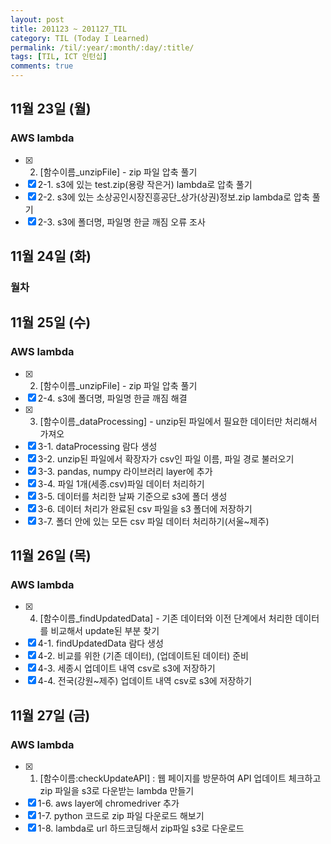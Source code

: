```yaml
---
layout: post
title: 201123 ~ 201127_TIL
category: TIL (Today I Learned)
permalink: /til/:year/:month/:day/:title/
tags: [TIL, ICT 인턴십]
comments: true
---
```

## 11월 23일 (월)
### AWS lambda
- [x] 2. [함수이름_unzipFile] - zip 파일 압축 풀기
- [x] 2-1. s3에 있는 test.zip(용량 작은거) lambda로 압축 풀기
- [x] 2-2. s3에 있는 소상공인시장진흥공단_상가(상권)정보.zip lambda로 압축 풀기
- [x] 2-3. s3에 폴더명, 파일명 한글 깨짐 오류 조사

## 11월 24일 (화)
### 월차

## 11월 25일 (수)
### AWS lambda
- [x] 2. [함수이름_unzipFile] - zip 파일 압축 풀기
- [x] 2-4. s3에 폴더명, 파일명 한글 깨짐 해결
- [x] 3. [함수이름_dataProcessing] - unzip된 파일에서 필요한 데이터만 처리해서 가져오
- [x] 3-1. dataProcessing 람다 생성
- [x] 3-2. unzip된 파일에서 확장자가 csv인 파일 이름, 파일 경로 불러오기
- [x] 3-3. pandas, numpy 라이브러리 layer에 추가
- [x] 3-4. 파일 1개(세종.csv)파일 데이터 처리하기
- [x] 3-5. 데이터를 처리한 날짜 기준으로 s3에 폴더 생성
- [x] 3-6. 데이터 처리가 완료된 csv 파일을 s3 폴더에 저장하기
- [x] 3-7. 폴더 안에 있는 모든 csv 파일 데이터 처리하기(서울~제주)

## 11월 26일 (목)
### AWS lambda
- [x] 4. [함수이름_findUpdatedData] - 기존 데이터와 이전 단계에서 처리한 데이터를 비교해서 update된 부분 찾기
- [x] 4-1. findUpdatedData 람다 생성
- [x] 4-2. 비교를 위한 (기존 데이터), (업데이트된 데이터) 준비
- [x] 4-3. 세종시 업데이트 내역 csv로 s3에 저장하기
- [x] 4-4. 전국(강원~제주) 업데이트 내역 csv로 s3에 저장하기

## 11월 27일 (금)
### AWS lambda
- [x] 1. [함수이름:checkUpdateAPI] : 웹 페이지를 방문하여 API 업데이트 체크하고 zip 파일을 s3로 다운받는 lambda 만들기
- [x] 1-6. aws layer에 chromedriver 추가
- [x] 1-7. python 코드로 zip 파일 다운로드 해보기
- [x] 1-8. lambda로 url 하드코딩해서 zip파일 s3로 다운로드
